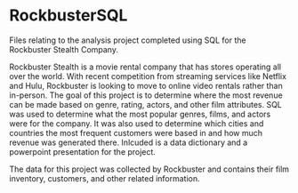 # RockbusterSQL
Files relating to the analysis project completed using SQL for the Rockbuster Stealth Company. 

  Rockbuster Stealth is a movie rental company that has stores operating all over the world. With recent competition from streaming services like Netflix and Hulu, Rockbuster is looking to move to online video rentals rather than in-person. The goal of this project is to determine where the most revenue can be made based on genre, rating, actors, and other film attributes.
  SQL was used to determine what the most popular genres, films, and actors were for the company. It was also used to determine which cities and countries the most frequent customers were based in and how much revenue was generated there. Inlcuded is a data dictionary and a powerpoint presentation for the project. 

The data for this project was collected by Rockbuster and contains their film inventory, customers, and other related information. 
